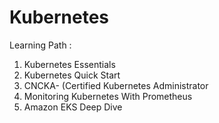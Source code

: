 # Kubernetes

Learning Path :
1. Kubernetes Essentials
2. Kubernetes Quick Start
3. CNCKA- (Certified Kubernetes Administrator
4. Monitoring Kubernetes With Prometheus
5. Amazon EKS Deep Dive
